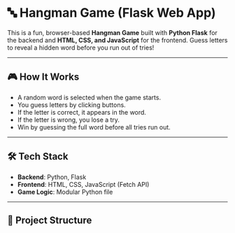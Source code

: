 # 🔤 Hangman Game (Flask Web App)

This is a fun, browser-based **Hangman Game** built with **Python Flask** for the backend and **HTML, CSS, and JavaScript** for the frontend. Guess letters to reveal a hidden word before you run out of tries!

---

## 🎮 How It Works

- A random word is selected when the game starts.
- You guess letters by clicking buttons.
- If the letter is correct, it appears in the word.
- If the letter is wrong, you lose a try.
- Win by guessing the full word before all tries run out.

---

## 🛠 Tech Stack

- **Backend**: Python, Flask
- **Frontend**: HTML, CSS, JavaScript (Fetch API)
- **Game Logic**: Modular Python file

---

## 📂 Project Structure

